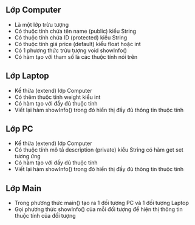 ## Lớp Computer
-	Là một lớp trừu tượng
-	Có thuộc tính chứa tên name (public) kiểu String
-	Có thuộc tính chứa ID (protected) kiểu String
-	Có thuộc tính giá price (default) kiểu float hoặc int
-	Có 1 phương thức trừu tượng void showInfo()
-	Có hàm tạo với tham số là các thuộc tính nói trên
## Lớp Laptop
-	Kế thừa (extend) lớp Computer
-	Có thêm thuộc tính weight kiểu int
-	Có hàm tạo với đầy đủ thuộc tính
-	Viết lại hàm showInfo() trong đó hiển thị đầy đủ thông tin thuộc tính
## Lớp PC
- Kế thừa (extend) lớp Computer
- Có thuộc tính mô tả description (private) kiểu String có hàm get set tương ứng
- Có hàm tạo với đầy đủ thuộc tính
- Viết lại hàm showInfo() trong đó hiển thị đầy đủ thông tin thuộc tính
## Lớp Main
- Trong phương thức main() tạo ra 1 đối tượng PC và 1 đối tượng Laptop
- Gọi phương thức showInfo() của mỗi đối tượng để hiện thị thông tin thuộc tính của đối tượng
